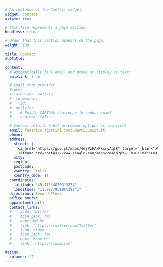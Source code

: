 ```yaml
---
# An instance of the Contact widget.
widget: contact
active: true

# This file represents a page section.
headless: true

# Order that this section appears on the page.
weight: 130

title: Contact
subtitle:

content:
  # Automatically link email and phone or display as text?
  autolink: true

  # Email form provider
  #form:
  #  provider: netlify
  #  formspree:
  #    id:
  #  netlify:
  #    # Enable CAPTCHA challenge to reduce spam?
  #    captcha: false

  # Contact details (edit or remove options as required)
  email: federico.agostini.5@studenti.unipd.it
  phone: 
  address:
    street: |
      <a href="https://goo.gl/maps/4ejPzFAxFkxryAq68" target="_blank">Via Leonardo Loredan, 10, 35131, Padova</a>
      <iframe src="https://www.google.com/maps/embed?pb=!1m18!1m12!1m3!1d660.9368211784295!2d11.885639971010015!3d45.41028991933228!2m3!1f0!2f0!3f0!3m2!1i1024!2i768!4f13.1!3m3!1m2!1s0x477eda5915d58d37%3A0xbed58e303d02315a!2sMuseum%20of%20the%20History%20of%20Physics!5e0!3m2!1sen!2sit!4v1668863004609!5m2!1sen!2sit" width="100%" height="350" style="border:0;" allowfullscreen="" loading="lazy" referrerpolicy="no-referrer-when-downgrade"></iframe>
    city:
    region:
    postcode:
    country: Italia
    country_code: IT
  coordinates:
    latitude: "45.41044070319274"
    longitude: "11.885795189418241"
  directions: Second Floor
  office_hours:
  appointment_url:
  contact_links:
  #  - icon: twitter
  #    icon_pack: fab
  #    name: DM Me
  #    link: 'https://twitter.com/Twitter'
  #  - icon: video
  #    icon_pack: fas
  #    name: Zoom Me
  #    link: 'https://zoom.com'

design:
  columns: '2'
---
```

